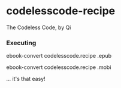 # codelesscode-recipe

The Codeless Code, by Qi

### Executing

ebook-convert codelesscode.recipe .epub

ebook-convert codelesscode.recipe .mobi

... it's that easy!
